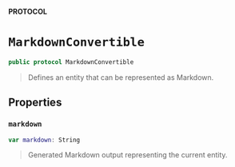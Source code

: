 **PROTOCOL**

# `MarkdownConvertible`

```swift
public protocol MarkdownConvertible
```

> Defines an entity that can be represented as Markdown.

## Properties
### `markdown`

```swift
var markdown: String
```

> Generated Markdown output representing the current entity.
